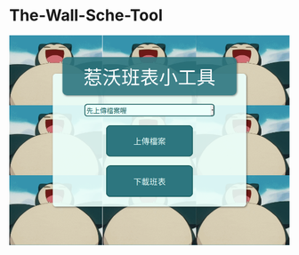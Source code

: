 # The-Wall-Sche-Tool
![screenshot](https://raw.githubusercontent.com/yasamnoya/The-Wall-Sche-Tool/gh-pages/screenshot.png)
